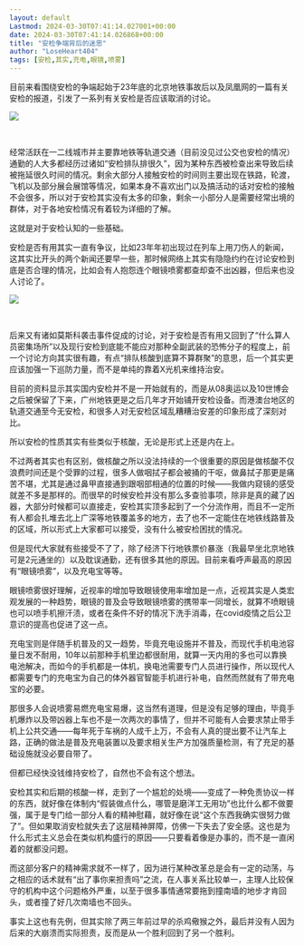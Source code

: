 ```yaml
---
layout: default
Lastmod: 2024-03-30T07:41:14.027001+00:00
date: 2024-03-30T07:41:14.026868+00:00
title: "安检争端背后的迷思"
author: "LoseHeart404"
tags: [安检,其实,充电,眼镜,喷雾]
---
```


目前来看围绕安检的争端起始于23年底的北京地铁事故后以及凤凰网的一篇有关安检的报道，引发了一系列有关安检是否应该取消的讨论。

![](https://images.weserv.nl/?url=https%3A//mmbiz.qpic.cn/sz_mmbiz_jpg/oIibGxctNQicctECSb0yc1qGYtcRwdc6eibl8A88icR0B0zTyM745RPqBaibzBYKsVIGicNEZKPhATUMficvNFf044pvQ/640%3Fwx_fmt%3Djpeg)

​

经常活跃在一二线城市并主要靠地铁等轨道交通（目前没见过公交也安检的情况）通勤的人大多都经历过诸如“安检排队排很久”，因为某种东西被检查出来导致后续被拖延很久时间的情况。剩余大部分人接触安检的时间则主要出现在铁路，轮渡，飞机以及部分展会展馆等情况，如果本身不喜欢出门以及搞活动的话对安检的接触不会很多，所以对于安检其实没有太多的印象，剩余一小部分人是需要经常出境的群体，对于各地安检情况有着较为详细的了解。

这就是对于安检认知的一些基础。

安检是否有用其实一直有争议，比如23年年初出现过在列车上用刀伤人的新闻，这其实比开头的两个新闻还要早一些，那时候网络上其实有隐隐约约在讨论安检到底是否合理的情况，比如会有人抱怨连个眼镜喷雾都查却查不出凶器，但后来也没人讨论了。

![](https://images.weserv.nl/?url=https%3A//mmbiz.qpic.cn/sz_mmbiz_jpg/oIibGxctNQicctECSb0yc1qGYtcRwdc6eibPd9ICv8aOOQwibibgSv86d1dIAMib5VeicuIJWhBe2yspMXLBiaRicjLRhvw/640%3Fwx_fmt%3Djpeg)

​

后来又有诸如莫斯科袭击事件促成的讨论，对于安检是否有用又回到了“什么算人员密集场所”以及现行安检到底能不能应对那种全副武装的恐怖分子的程度上，前一个讨论方向其实很有趣，有点“排队核酸到底算不算群聚”的意思，后一个其实更应该加强一下巡防力量，而不是单纯的靠着X光机来维持治安。

目前的资料显示其实国内安检并不是一开始就有的，而是从08奥运以及10世博会之后被保留了下来，广州地铁更是之后几年才开始铺开安检设备。而港澳台地区的轨道交通至今无安检，和很多人对无安检区域乱糟糟治安差的印象形成了深刻对比。

所以安检的性质其实有些类似于核酸，无论是形式上还是内在上。

不过两者其实也有区别，做核酸之所以没法持续的一个很重要的原因是做核酸不仅浪费时间还是个受罪的过程，很多人做咽拭子都会被捅的干呕，做鼻拭子那更是痛苦不堪，尤其是通过鼻甲直接通到跟咽部相通的位置的时候——我做内窥镜的感受就差不多是那样的。而很早的时候安检并没有那么多查验事项，除非是真的藏了凶器，大部分时候都可以直接走，安检其实顶多起到了一个分流作用，而且不一定所有人都会扎堆去北上广深等地铁覆盖多的地方，去了也不一定能住在地铁线路普及的区域，所以形式上大家都可以接受，没有什么被安检困扰的情况。

但是现代大家就有些接受不了了，除了经济下行地铁票价暴涨（我最早坐北京地铁可是2元通坐的）以及耽误通勤，还有很多其他的原因。目前来看呼声最高的原因有“眼镜喷雾”，以及充电宝等等。

眼镜喷雾很好理解，近视率的增加导致眼镜使用率增加是一点，近视其实是人类宏观发展的一种趋势，眼镜的普及会导致眼镜喷雾的携带率一同增长，就算不喷眼镜也可以喷手机擦汗渍，或者在条件不好的情况下洗手消毒，在covid疫情之后公卫意识的提高也促进了这一点。

充电宝则是伴随手机普及的又一趋势，毕竟充电设施并不普及，而现代手机电池容量日发不耐用，10年以前那种手机里边都很耐用，就算一天内用的多也可以靠换电池解决，而如今的手机都是一体机，换电池需要专门人员进行操作，所以现代人都需要专门的充电宝为自己的体外器官智能手机进行补电，自然而然就有了带充电宝的必要。

那很多人会说喷雾易燃充电宝易爆，这当然有道理，但是没有足够的理由，毕竟手机爆炸以及带凶器上车也不是一次两次的事情了，但并不可能有人会要求禁止带手机上公共交通——每年死于车祸的人成千上万，不会有人真的提出要不让汽车上路，正确的做法是普及充电装置以及要求相关生产方加强质量检测，有了充足的基础设施就没必要自带了。

但都已经快没钱维持安检了，自然也不会有这个想法。

安检其实和后期的核酸一样，走到了一个尴尬的处境——变成了一种免责协议一样的东西，就好像在体制内“假装做点什么，哪管是磨洋工无用功”也比什么都不做要强，属于是专门给一部分人看的精神慰藉，就好像在说“这个东西我确实很努力做了”。但如果取消安检就失去了这层精神屏障，仿佛一下失去了安全感。这也是为什么形式主义总会在类似机构盛行的原因——只要看着像是办事的，而不是一直闲着的就都没问题。

而这部分客户的精神需求就不一样了，因为进行某种改革总是会有一定的动荡，与之相应的话术就有“出了事你来担责吗”之流，在人事关系比较单一，主理人比较保守的机构中这个问题格外严重，以至于很多事情通常要拖到撞南墙的地步才肯回头，或者撞了好几次南墙也不回头。

事实上这也有先例，但其实除了两三年前过早的杀鸡儆猴之外，最后并没有人因为后来的大崩溃而实际担责，反而是从一个胜利回到了另一个胜利。

